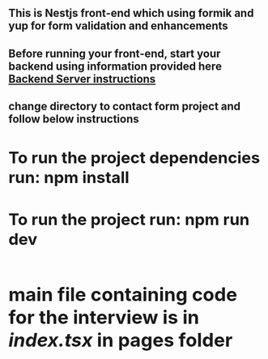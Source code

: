 <h2>This is Nestjs front-end which using formik and yup for form validation and enhancements<h2>
<h2>Before running your front-end, start your backend using information provided here <a href="https://github.com/shaikhanas1993/test-server"/>Backend Server instructions</a><h2>
<h2>change directory to contact form project and follow below instructions<b><h2>
<h2>To run the project dependencies run: <b>npm install<b></h2>
<h2>To run the project run: <b>npm run dev<b><h2>

<h3>main file containing code for the interview is in <i>index.tsx</i><b> in pages folder</b><h3>
